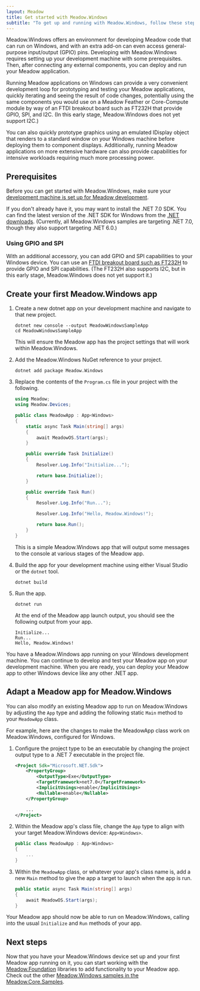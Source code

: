 ```yaml
---
layout: Meadow
title: Get started with Meadow.Windows
subtitle: "To get up and running with Meadow.Windows, follow these steps:"
---
```


Meadow.Windows offers an environment for developing Meadow code that can run on Windows, and with an extra add-on can even access general-purpose input/output (GPIO) pins. Developing with Meadow.Windows requires setting up your development machine with some prerequisites. Then, after connecting any external components, you can deploy and run your Meadow application.

Running Meadow applications on Windows can provide a very convenient development loop for prototyping and testing your Meadow applications, quickly iterating and seeing the result of code changes, potentially using the same components you would use on a Meadow Feather or Core-Compute module by way of an FTDI breakout board such as FT232H that provide GPIO, SPI, and I2C. (In this early stage, Meadow.Windows does not yet support I2C.)

You can also quickly prototype graphics using an emulated IDisplay object that renders to a standard window on your Windows machine before deploying them to component displays. Additionally, running Meadow applications on more extensive hardware can also provide capabilities for intensive workloads requiring much more processing power.

## Prerequisites

Before you can get started with Meadow.Windows, make sure your [development machine is set up for Meadow development](Hello_World/).

If you don't already have it, you may want to install the .NET 7.0 SDK. You can find the latest version of the .NET SDK for Windows from the [.NET downloads](https://dotnet.microsoft.com/download/dotnet/). (Currently, all Meadow.Windows samples are targeting .NET 7.0, though they also support targeting .NET 6.0.)

### Using GPIO and SPI

With an additional accessory, you can add GPIO and SPI capabilities to your Windows device. You can use an [FTDI breakout board such as FT232H](https://www.adafruit.com/product/2264) to provide GPIO and SPI capabilities. (The FT232H also supports I2C, but in this early stage, Meadow.Windows does not yet support it.)

## Create your first Meadow.Windows app

1. Create a new dotnet app on your development machine and navigate to that new project.

    ```command
    dotnet new console --output MeadowWindowsSampleApp
    cd MeadowWindowsSampleApp
    ```

    This will ensure the Meadow app has the project settings that will work within Meadow.Windows.

1. Add the Meadow.Windows NuGet reference to your project.

    ```command
    dotnet add package Meadow.Windows
    ```

1. Replace the contents of the `Program.cs` file in your project with the following.

    ```csharp
    using Meadow;
    using Meadow.Devices;

    public class MeadowApp : App<Windows>
    {
        static async Task Main(string[] args)
        {
            await MeadowOS.Start(args);
        }

        public override Task Initialize()
        {
            Resolver.Log.Info("Initialize...");

            return base.Initialize();
        }

        public override Task Run()
        {
            Resolver.Log.Info("Run...");

            Resolver.Log.Info("Hello, Meadow.Windows!");

            return base.Run();
        }
    }
    ```

    This is a simple Meadow.Windows app that will output some messages to the console at various stages of the Meadow app.

1. Build the app for your development machine using either Visual Studio or the `dotnet` tool.

    ```command
    dotnet build
    ```

1. Run the app.

    ```command
    dotnet run
    ```

    At the end of the Meadow app launch output, you should see the following output from your app.

    ```console
    Initialize...
    Run...
    Hello, Meadow.Windows!
    ```

You have a Meadow.Windows app running on your Windows development machine. You can continue to develop and test your Meadow app on your development machine. When you are ready, you can deploy your Meadow app to other Windows device like any other .NET app.

## Adapt a Meadow app for Meadow.Windows

You can also modify an existing Meadow app to run on Meadow.Windows by adjusting the `App` type and adding the following static `Main` method to your `MeadowApp` class.

For example, here are the changes to make the MeadowApp class work on Meadow.Windows, configured for Windows.

1. Configure the project type to be an executable by changing the project output type to a .NET 7 executable in the project file.

    ```xml
    <Project Sdk="Microsoft.NET.Sdk">
        <PropertyGroup>
            <OutputType>Exe</OutputType>
            <TargetFramework>net7.0</TargetFramework>
            <ImplicitUsings>enable</ImplicitUsings>
            <Nullable>enable</Nullable>
        </PropertyGroup>

        ...
    </Project>
    ```

1.  Within the Meadow app's class file, change the `App` type to align with your target Meadow.Windows device: `App<Windows>`.

    ```csharp
    public class MeadowApp : App<Windows>
    {
        ...
    }
    ```

1. Within the `MeadowApp` class, or whatever your app's class name is, add a new `Main` method to give the app a target to launch when the app is run.

    ```csharp
    public static async Task Main(string[] args)
    {
        await MeadowOS.Start(args);
    }
    ```

Your Meadow app should now be able to run on Meadow.Windows, calling into the usual `Initialize` and `Run` methods of your app.

## Next steps

Now that you have your Meadow.Windows device set up and your first Meadow app running on it, you can start working with the [Meadow.Foundation](../Meadow.Foundation/Getting_Started/) libraries to add functionality to your Meadow app. Check out the other [Meadow.Windows samples in the Meadow.Core.Samples](https://github.com/WildernessLabs/Meadow.Core.Samples/tree/main/Source/Meadow.Windows.Samples).
